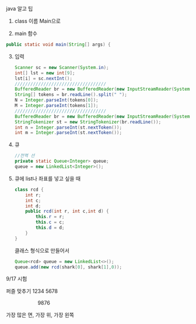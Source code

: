 java 알고 팁

1. class 이름 Main으로

2. main 함수

```java
public static void main(String[] args) {
```

3. 입력
   
   ```java
   Scanner sc = new Scanner(System.in);
   int[] lst = new int[9];
   lst[i] = sc.nextInt();
   ///////////////////////////////////
   BufferedReader br = new BufferedReader(new InputStreamReader(System.in));
   String[] tokens = br.readLine().split(" ");
   N = Integer.parseInt(tokens[0]);
   M = Integer.parseInt(tokens[1]);
   ///////////////////////////////////
   BufferedReader br = new BufferedReader(new InputStreamReader(System.in));
   StringTokenizer st = new StringTokenizer(br.readLine());
   int n = Integer.parseInt(st.nextToken());
   int m = Integer.parseInt(st.nextToken());
   ```

4. 큐
   
   ```java
   //전역 선
   private static Queue<Integer> queue;
   queue = new LinkedList<Integer>();
   ```

5. 큐에 list나 좌표를 넣고 싶을 때
   
   ```java
   class rcd {
       int r;
       int c;
       int d;
       public rcd(int r, int c,int d) {
           this.r = r;
           this.c = c;
           this.d = d;
       }
   }
   ```
   
   클래스 형식으로 만들어서 
   
   ```java
   Queue<rcd> queue = new LinkedList<>();
   queue.add(new rcd(shark[0], shark[1],0));
   ```





9/17 시험

퍼즐 맞추기 1234 5678

                      9876



가장 많은 면, 가장 위, 가장 왼쪽
